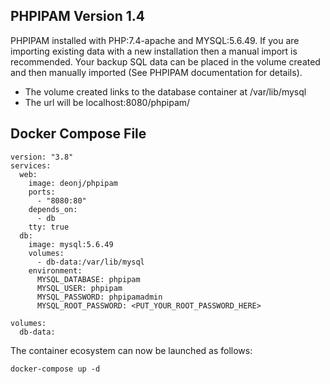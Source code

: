 ## PHPIPAM Version 1.4 ##

PHPIPAM installed with PHP:7.4-apache and MYSQL:5.6.49. If you are importing existing data with a new installation then a manual import is recommended. Your backup SQL data can be placed in the volume created and then manually imported (See PHPIPAM documentation for details).

* The volume created links to the database container at /var/lib/mysql
* The url will be localhost:8080/phpipam/

## Docker Compose File ##
    version: "3.8"
    services:
      web:
        image: deonj/phpipam
        ports:
          - "8080:80"
        depends_on:
          - db
        tty: true
      db:
        image: mysql:5.6.49
        volumes:
          - db-data:/var/lib/mysql
        environment:
          MYSQL_DATABASE: phpipam
          MYSQL_USER: phpipam
          MYSQL_PASSWORD: phpipamadmin
          MYSQL_ROOT_PASSWORD: <PUT_YOUR_ROOT_PASSWORD_HERE>
          
    volumes:
      db-data:

The container ecosystem can now be launched as follows:

    docker-compose up -d
